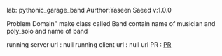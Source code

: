 lab: pythonic_garage_band
Aurthor:Yaseen Saeed v:1.0.0

Problem Domain"
make class called Band contain name of musician and poly_solo and name of band

running server url : null
 running client url : null
  url PR : [PR](https://github.com/yaseen1998/pythonic-garage-band/pull/4)